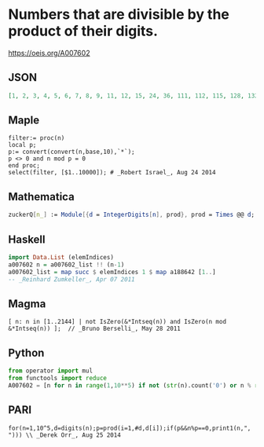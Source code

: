 # Numbers that are divisible by the product of their digits\.
https://oeis.org/A007602
## JSON
```JSON
[1, 2, 3, 4, 5, 6, 7, 8, 9, 11, 12, 15, 24, 36, 111, 112, 115, 128, 132, 135, 144, 175, 212, 216, 224, 312, 315, 384, 432, 612, 624, 672, 735, 816, 1111, 1112, 1113, 1115, 1116, 1131, 1176, 1184, 1197, 1212, 1296, 1311, 1332, 1344, 1416, 1575, 1715, 2112, 2144]
```
## Maple
```Maple
filter:= proc(n)
local p;
p:= convert(convert(n,base,10),`*`);
p <> 0 and n mod p = 0
end proc;
select(filter, [$1..10000]); # _Robert Israel_, Aug 24 2014
```
## Mathematica
```Mathematica
zuckerQ[n_] := Module[{d = IntegerDigits[n], prod}, prod = Times @@ d; prod > 0 && Mod[n, prod] == 0]; Select[Range[5000], zuckerQ] (* _Alonso del Arte_, Aug 04 2004 *)
```
## Haskell
```Haskell
import Data.List (elemIndices)
a007602 n = a007602_list !! (n-1)
a007602_list = map succ $ elemIndices 1 $ map a188642 [1..]
-- _Reinhard Zumkeller_, Apr 07 2011
```
## Magma
```Magma
[ n: n in [1..2144] | not IsZero(&*Intseq(n)) and IsZero(n mod &*Intseq(n)) ];  // _Bruno Berselli_, May 28 2011
```
## Python
```Python
from operator import mul
from functools import reduce
A007602 = [n for n in range(1,10**5) if not (str(n).count('0') or n % reduce(mul, (int(d) for d in str(n))))] # _Chai Wah Wu_, Aug 25 2014
```
## PARI
```PARI
for(n=1,10^5,d=digits(n);p=prod(i=1,#d,d[i]);if(p&&n%p==0,print1(n,", "))) \\ _Derek Orr_, Aug 25 2014
```
